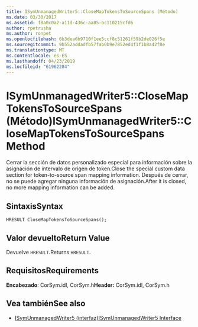 ```yaml
---
title: ISymUnmanagedWriter5::CloseMapTokensToSourceSpans (Método)
ms.date: 03/30/2017
ms.assetid: f8a0c0a2-a11d-436c-aa85-bc110215cfd6
author: rpetrusha
ms.author: ronpet
ms.openlocfilehash: 6b3dea6b9710f1ee5ccf8c51261f59b2de026f5e
ms.sourcegitcommit: 9b552addadfb57fab0b9e7852ed4f1f1b8a42f8e
ms.translationtype: MT
ms.contentlocale: es-ES
ms.lasthandoff: 04/23/2019
ms.locfileid: "61962284"
---
```

# <a name="isymunmanagedwriter5closemaptokenstosourcespans-method"></a><span data-ttu-id="ae874-102">ISymUnmanagedWriter5::CloseMapTokensToSourceSpans (Método)</span><span class="sxs-lookup"><span data-stu-id="ae874-102">ISymUnmanagedWriter5::CloseMapTokensToSourceSpans Method</span></span>
<span data-ttu-id="ae874-103">Cerrar la sección de datos personalizado especial para información sobre la asignación de intervalo de origen de token.</span><span class="sxs-lookup"><span data-stu-id="ae874-103">Close the special custom data section for token-to-source span mapping information.</span></span> <span data-ttu-id="ae874-104">Después de cerrar, no se puede agregar ninguna información de asignación.</span><span class="sxs-lookup"><span data-stu-id="ae874-104">After it is closed, no more mapping information can be added.</span></span>  
  
## <a name="syntax"></a><span data-ttu-id="ae874-105">Sintaxis</span><span class="sxs-lookup"><span data-stu-id="ae874-105">Syntax</span></span>  
  
```idl  
HRESULT CloseMapTokensToSourceSpans();  
```  
  
## <a name="return-value"></a><span data-ttu-id="ae874-106">Valor devuelto</span><span class="sxs-lookup"><span data-stu-id="ae874-106">Return Value</span></span>  
 <span data-ttu-id="ae874-107">Devuelve `HRESULT`.</span><span class="sxs-lookup"><span data-stu-id="ae874-107">Returns `HRESULT`.</span></span>  
  
## <a name="requirements"></a><span data-ttu-id="ae874-108">Requisitos</span><span class="sxs-lookup"><span data-stu-id="ae874-108">Requirements</span></span>  
 <span data-ttu-id="ae874-109">**Encabezado**: CorSym.idl, CorSym.h</span><span class="sxs-lookup"><span data-stu-id="ae874-109">**Header:** CorSym.idl, CorSym.h</span></span>  
  
## <a name="see-also"></a><span data-ttu-id="ae874-110">Vea también</span><span class="sxs-lookup"><span data-stu-id="ae874-110">See also</span></span>

- [<span data-ttu-id="ae874-111">ISymUnmanagedWriter5 (interfaz)</span><span class="sxs-lookup"><span data-stu-id="ae874-111">ISymUnmanagedWriter5 Interface</span></span>](../../../../docs/framework/unmanaged-api/diagnostics/isymunmanagedwriter5-interface.md)
